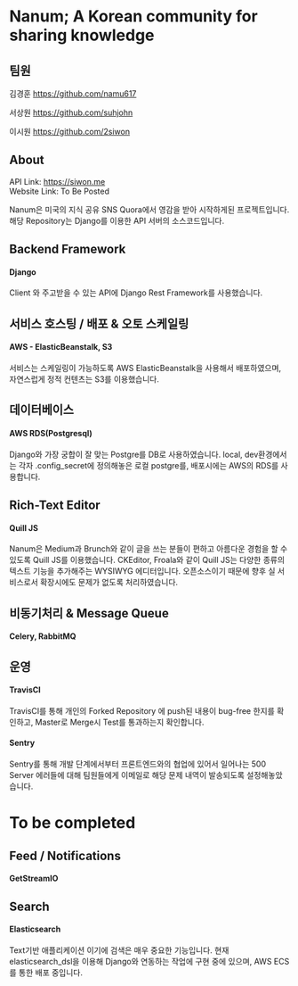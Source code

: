 # Nanum; A Korean community for sharing knowledge

## 팀원 
김경훈 https://github.com/namu617

서상원 https://github.com/suhjohn

이시원 https://github.com/2siwon

## About
API Link: https://siwon.me <br>
Website Link: To Be Posted

Nanum은 미국의 지식 공유 SNS Quora에서 영감을 받아 시작하게된 프로젝트입니다.
해당 Repository는 Django를 이용한 API 서버의 소스코드입니다. 

## Backend Framework
#### Django
Client 와 주고받을 수 있는 API에 Django Rest Framework를 사용했습니다. 


## 서비스 호스팅 / 배포 & 오토 스케일링
#### AWS - ElasticBeanstalk, S3

서비스는 스케일링이 가능하도록 AWS ElasticBeanstalk을 사용해서 배포하였으며, 
자연스럽게 정적 컨텐츠는 S3를 이용했습니다. 

## 데이터베이스
#### AWS RDS(Postgresql)

Django와 가장 궁합이 잘 맞는 Postgre를 DB로 사용하였습니다. local, dev환경에서는
각자 .config_secret에 정의해놓은 로컬 postgre를, 배포시에는 AWS의 RDS를 사용합니다.

## Rich-Text Editor
#### Quill JS

Nanum은 Medium과 Brunch와 같이 글을 쓰는 분들이 편하고 아름다운 경험을 할 수
있도록 Quill JS를 이용했습니다. CKEditor, Froala와 같이 Quill JS는 
다양한 종류의 텍스트 기능을 추가해주는 WYSIWYG 에디터입니다. 오픈소스이기 때문에 
향후 실 서비스로서 확장시에도 문제가 없도록 처리하였습니다. 

## 비동기처리 & Message Queue
#### Celery, RabbitMQ


## 운영
#### TravisCI

TravisCI를 통해 개인의 Forked Repository 에 push된 내용이 bug-free 한지를 확인하고,
Master로 Merge시 Test를 통과하는지 확인합니다. 

#### Sentry

Sentry를 통해 개발 단계에서부터 프론트엔드와의 협업에 있어서 일어나는 500 Server 에러들에 대해
팀원들에게 이메일로 해당 문제 내역이 발송되도록 설정해놓았습니다. 

# To be completed

## Feed / Notifications
#### GetStreamIO

## Search
#### Elasticsearch 

Text기반 애플리케이션 이기에 검색은 매우 중요한 기능입니다. 
현재 elasticsearch_dsl을 이용해 Django와 연동하는 작업에 구현 중에 있으며, 
AWS ECS 를 통한 배포 중입니다.  
